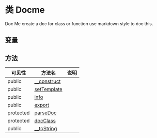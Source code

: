 #  类 Docme

Doc Me
create a doc for class or function
use markdown style to doc this.


## 变量


## 方法


| 可见性 | 方法名 | 说明 |
|--------|-------|------|
| public|[__construct](Docme/__construct.md) |  |
| public|[setTemplate](Docme/setTemplate.md) |  |
| public|[info](Docme/info.md) |  |
| public|[export](Docme/export.md) |  |
| protected|[parseDoc](Docme/parseDoc.md) |  |
| protected|[docClass](Docme/docClass.md) |  |
| public|[__toString](Docme/__toString.md) |  |
